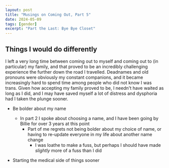 ```yaml
---
layout: post
title: "Musings on Coming Out, Part 5"
date: 2024-05-09
tags: [gender]
excerpt: "Part the Last: Bye Bye Closet"
---
```


## Things I would do differently

I left a very long time between coming out to myself and coming out to (in particular) my family, and that proved to be an incredibly challenging experience the further down the road I travelled. Deadnames and old pronouns were obviously my constant companions, and it became increasingly hard to spend time among people who did not know I was trans. Given how accepting my family proved to be, I needn't have waited as long as I did, and I may have saved myself a lot of distress and dysphoria had I taken the plunge sooner.


- Be bolder about my name
  - In part 2 I spoke about choosing a name, and I have been going by Billie for over 3 years at this point
    - Part of me regrets not being bolder about my choice of name, or having to re-update everyone in my life about another name change
      - I was loathe to make a fuss, but perhaps I should have made _slightly_ more of a fuss than I did

- Starting the medical side of things sooner
